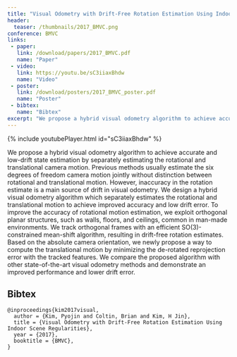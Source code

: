 ```yaml
---
title: "Visual Odometry with Drift-Free Rotation Estimation Using Indoor Scene Regularities"
header:
  teaser: /thumbnails/2017_BMVC.png
conference: BMVC
links: 
 - paper: 
   link: /download/papers/2017_BMVC.pdf
   name: "Paper"
 - video: 
   link: https://youtu.be/sC3iiaxBhdw
   name: "Video"
 - poster: 
   link: /download/posters/2017_BMVC_poster.pdf
   name: "Poster"
 - bibtex: 
   name: "Bibtex"
excerpt: "We propose a hybrid visual odometry algorithm to achieve accurate and low-drift state estimation by separately estimating the rotational and translational camera motion. Previous methods usually estimate the six degrees of freedom camera motion jointly without distinction between rotational and translational motion. However, inaccuracy in the rotation estimate is a main source of drift in visual odometry. We design a hybrid visual odometry algorithm which separately estimates the rotational and translational motion to achieve improved accuracy and low drift error. To improve the accuracy of rotational motion estimation, we exploit orthogonal planar structures, such as walls, floors, and ceilings, common in man-made environments. We track orthogonal frames with an efficient SO(3)-constrained mean-shift algorithm, resulting in drift-free rotation estimates. Based on the absolute camera orientation, we newly propose a way to compute the translational motion by minimizing the de-rotated reprojection error with the tracked features. We compare the proposed algorithm with other state-of-the-art visual odometry methods and demonstrate an improved performance and lower drift error."
---
```


{% include youtubePlayer.html id="sC3iiaxBhdw" %}

We propose a hybrid visual odometry algorithm to achieve accurate and low-drift
state estimation by separately estimating the rotational and translational camera motion.
Previous methods usually estimate the six degrees of freedom camera motion jointly
without distinction between rotational and translational motion. However, inaccuracy in
the rotation estimate is a main source of drift in visual odometry. We design a hybrid
visual odometry algorithm which separately estimates the rotational and translational
motion to achieve improved accuracy and low drift error. To improve the accuracy of rotational
motion estimation, we exploit orthogonal planar structures, such as walls, floors,
and ceilings, common in man-made environments. We track orthogonal frames with
an efficient SO(3)-constrained mean-shift algorithm, resulting in drift-free rotation estimates.
Based on the absolute camera orientation, we newly propose a way to compute
the translational motion by minimizing the de-rotated reprojection error with the tracked
features. We compare the proposed algorithm with other state-of-the-art visual odometry
methods and demonstrate an improved performance and lower drift error.

## Bibtex <a id="bibtex"></a>
```
@inproceedings{kim2017visual,
  author = {Kim, Pyojin and Coltin, Brian and Kim, H Jin},
  title = {Visual Odometry with Drift-Free Rotation Estimation Using Indoor Scene Regularities},
  year = {2017},
  booktitle = {BMVC},
}
```
